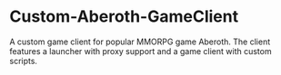 # Custom-Aberoth-GameClient
A custom game client for popular MMORPG game Aberoth. The client features a launcher with proxy support and a game client with custom scripts.
